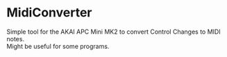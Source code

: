 # MidiConverter

Simple tool for the AKAI APC Mini MK2 to convert Control Changes to MIDI notes.  
Might be useful for some programs.
